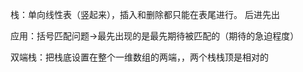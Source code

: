 栈：单向线性表（竖起来），插入和删除都只能在表尾进行。     后进先出


应用：括号匹配问题->最先出现的是最先期待被匹配的（期待的急迫程度）


双端栈：把栈底设置在整个一维数组的两端，，两个栈栈顶是相对的

